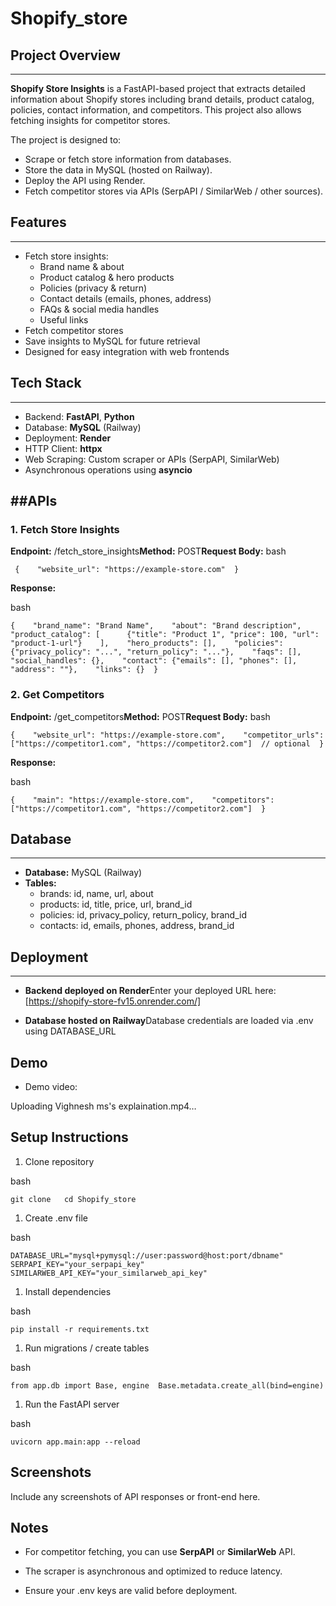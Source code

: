 # Shopify_store

## Project Overview
----------------

**Shopify Store Insights** is a FastAPI-based project that extracts detailed information about Shopify stores including brand details, product catalog, policies, contact information, and competitors. This project also allows fetching insights for competitor stores.

The project is designed to:
*   Scrape or fetch store information from databases.    
*   Store the data in MySQL (hosted on Railway).    
*   Deploy the API using Render.    
*   Fetch competitor stores via APIs (SerpAPI / SimilarWeb / other sources).    

## Features
--------

*   Fetch store insights:  
    *   Brand name & about    
    *   Product catalog & hero products        
    *   Policies (privacy & return)        
    *   Contact details (emails, phones, address)        
    *   FAQs & social media handles
    *   Useful links        
*   Fetch competitor stores    
*   Save insights to MySQL for future retrieval    
*   Designed for easy integration with web frontends
    
## Tech Stack
----------

*   Backend: **FastAPI**, **Python**    
*   Database: **MySQL** (Railway)    
*   Deployment: **Render**    
*   HTTP Client: **httpx**    
*   Web Scraping: Custom scraper or APIs (SerpAPI, SimilarWeb)    
*   Asynchronous operations using **asyncio**
    

##APIs
----

### 1\. Fetch Store Insights

**Endpoint:** /fetch\_store\_insights**Method:** POST**Request Body:**
bash 
```
 {    "website_url": "https://example-store.com"  }   
 ```

**Response:**

bash
```
{    "brand_name": "Brand Name",    "about": "Brand description",    "product_catalog": [      {"title": "Product 1", "price": 100, "url": "product-1-url"}    ],    "hero_products": [],    "policies": {"privacy_policy": "...", "return_policy": "..."},    "faqs": [],    "social_handles": {},    "contact": {"emails": [], "phones": [], "address": ""},    "links": {}  }
```

### 2\. Get Competitors

**Endpoint:** /get\_competitors**Method:** POST**Request Body:**
bash
```
{    "website_url": "https://example-store.com",    "competitor_urls": ["https://competitor1.com", "https://competitor2.com"]  // optional  }
```

**Response:**

bash
```
{    "main": "https://example-store.com",    "competitors": ["https://competitor1.com", "https://competitor2.com"]  }
```

## Database
--------

*   **Database:** MySQL (Railway)    
*   **Tables:**    
    *   brands: id, name, url, about        
    *   products: id, title, price, url, brand\_id      
    *   policies: id, privacy\_policy, return\_policy, brand\_id        
    *   contacts: id, emails, phones, address, brand\_id
        

## Deployment
----------

*   **Backend deployed on Render**Enter your deployed URL here:\[https://shopify-store-fv15.onrender.com/]
    
*   **Database hosted on Railway**Database credentials are loaded via .env using DATABASE\_URL
    

Demo
----

*   Demo video:

Uploading Vighnesh ms's explaination.mp4…


    

Setup Instructions
------------------

1.  Clone repository    

bash
```
git clone   cd Shopify_store
```

1.  Create .env file
    

bash
```
DATABASE_URL="mysql+pymysql://user:password@host:port/dbname"  SERPAPI_KEY="your_serpapi_key"  SIMILARWEB_API_KEY="your_similarweb_api_key"
```

1.  Install dependencies
    
bash
```
pip install -r requirements.txt
```

1.  Run migrations / create tables
    

bash
```
from app.db import Base, engine  Base.metadata.create_all(bind=engine)
```

1.  Run the FastAPI server
    
bash
```
uvicorn app.main:app --reload
```

Screenshots
-----------

Include any screenshots of API responses or front-end here.

Notes
-----

*   For competitor fetching, you can use **SerpAPI** or **SimilarWeb** API.
    
*   The scraper is asynchronous and optimized to reduce latency.
    
*   Ensure your .env keys are valid before deployment.
